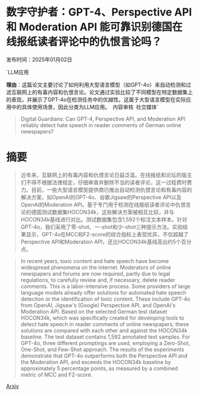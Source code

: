 # 数字守护者：GPT-4、Perspective API 和 Moderation API 能可靠识别德国在线报纸读者评论中的仇恨言论吗？

发布时间：2025年01月02日

`LLM应用

**理由**：这篇论文主要讨论了如何利用大型语言模型（如GPT-4o）来自动检测和过滤互联网上的有毒内容和仇恨言论。论文通过实验比较了不同模型在特定数据集上的表现，并展示了GPT-4o在检测任务中的优越性。这属于大型语言模型在实际应用中的具体使用场景，因此分类为LLM应用。` `内容审核` `社交媒体`

> Digital Guardians: Can GPT-4, Perspective API, and Moderation API reliably detect hate speech in reader comments of German online newspapers?

# 摘要

> 近年来，互联网上的有毒内容和仇恨言论日益泛滥。在线报纸和论坛的版主们不得不根据法律规定，仔细审查并删除不当的读者评论，这一过程费时费力。目前，一些大型语言模型提供商已推出自动检测仇恨言论和有毒内容的解决方案，如OpenAI的GPT-4o、谷歌Jigsaw的Perspective API以及OpenAI的Moderation API。基于专门用于检测在线报纸读者评论中仇恨言论的德国测试数据集HOCON34k，这些解决方案被相互比较，并与HOCON34k基线进行对比。测试数据集包含1,592个标注文本样本。针对GPT-4o，我们采用了零-shot、一-shot和少-shot三种提示方法。实验结果显示，GPT-4o在MCC和F2-score的综合指标上表现优异，不仅超越了Perspective API和Moderation API，还比HOCON34k基线高出约5个百分点。

> In recent years, toxic content and hate speech have become widespread phenomena on the internet. Moderators of online newspapers and forums are now required, partly due to legal regulations, to carefully review and, if necessary, delete reader comments. This is a labor-intensive process. Some providers of large language models already offer solutions for automated hate speech detection or the identification of toxic content. These include GPT-4o from OpenAI, Jigsaw's (Google) Perspective API, and OpenAI's Moderation API. Based on the selected German test dataset HOCON34k, which was specifically created for developing tools to detect hate speech in reader comments of online newspapers, these solutions are compared with each other and against the HOCON34k baseline. The test dataset contains 1,592 annotated text samples. For GPT-4o, three different promptings are used, employing a Zero-Shot, One-Shot, and Few-Shot approach. The results of the experiments demonstrate that GPT-4o outperforms both the Perspective API and the Moderation API, and exceeds the HOCON34k baseline by approximately 5 percentage points, as measured by a combined metric of MCC and F2-score.

[Arxiv](https://arxiv.org/abs/2501.01256)